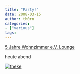 ```yaml
---
title: "Party!"
date: 2008-03-15
author: th0rn
categories:
- ["various"]
tags:
---
```

<a HREF="http://www.wohnzimmer-ev.de">5 Jahre Wohnzimmer e.V. Lounge</a>

heute abend

<a TITLE="theke" REL="attachment wp-att-273" HREF="http://wwwwohnzimmer-ev.de"><img ALT="theke" SRC="/blog/wp-content/uploads/2008/03/theke.jpg" /></a>
